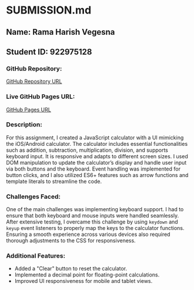 # SUBMISSION.md

## Name: Rama Harish Vegesna  
## Student ID: 922975128

### GitHub Repository:
[GitHub Repository URL](https://github.com/Ace13505/CSC317/tree/main/assignments/assignment-4)

### Live GitHub Pages URL:
[GitHub Pages URL](https://ace13505.github.io/CSC317/assignments/assignment-4/)

### Description:
For this assignment, I created a JavaScript calculator with a UI mimicking the iOS/Android calculator. The calculator includes essential functionalities such as addition, subtraction, multiplication, division, and supports keyboard input. It is responsive and adapts to different screen sizes. I used DOM manipulation to update the calculator’s display and handle user input via both buttons and the keyboard. Event handling was implemented for button clicks, and I also utilized ES6+ features such as arrow functions and template literals to streamline the code.

### Challenges Faced:
One of the main challenges was implementing keyboard support. I had to ensure that both keyboard and mouse inputs were handled seamlessly. After extensive testing, I overcame this challenge by using `keydown` and `keyup` event listeners to properly map the keys to the calculator functions. Ensuring a smooth experience across various devices also required thorough adjustments to the CSS for responsiveness.

### Additional Features:
- Added a "Clear" button to reset the calculator.
- Implemented a decimal point for floating-point calculations.
- Improved UI responsiveness for mobile and tablet views.

